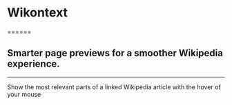 # Wikontext
======
## Smarter page previews for a smoother Wikipedia experience.
------

Show the most relevant parts of a linked Wikipedia article with the hover of your mouse
